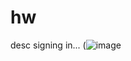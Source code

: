 # hw
desc
signing in...
(![image](https://user-images.githubusercontent.com/17171996/46480856-b0907580-c7b7-11e8-9ce9-5354143573d7.png)
